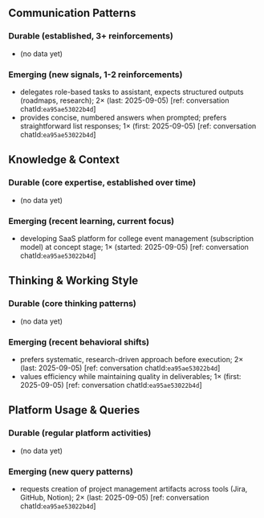 ## Communication Patterns
### Durable (established, 3+ reinforcements)
- (no data yet)

### Emerging (new signals, 1-2 reinforcements)
- delegates role-based tasks to assistant, expects structured outputs (roadmaps, research); 2× (last: 2025-09-05) [ref: conversation chatId:`ea95ae53022b4d`]
- provides concise, numbered answers when prompted; prefers straightforward list responses; 1× (first: 2025-09-05) [ref: conversation chatId:`ea95ae53022b4d`]

## Knowledge & Context
### Durable (core expertise, established over time)
- (no data yet)

### Emerging (recent learning, current focus)
- developing SaaS platform for college event management (subscription model) at concept stage; 1× (started: 2025-09-05) [ref: conversation chatId:`ea95ae53022b4d`]

## Thinking & Working Style
### Durable (core thinking patterns)
- (no data yet)

### Emerging (recent behavioral shifts)
- prefers systematic, research-driven approach before execution; 2× (last: 2025-09-05) [ref: conversation chatId:`ea95ae53022b4d`]
- values efficiency while maintaining quality in deliverables; 1× (first: 2025-09-05) [ref: conversation chatId:`ea95ae53022b4d`]

## Platform Usage & Queries
### Durable (regular platform activities)
- (no data yet)

### Emerging (new query patterns)
- requests creation of project management artifacts across tools (Jira, GitHub, Notion); 2× (last: 2025-09-05) [ref: conversation chatId:`ea95ae53022b4d`]